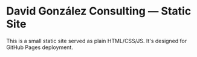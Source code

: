 # David González Consulting — Static Site

This is a small static site served as plain HTML/CSS/JS. It's designed for GitHub Pages deployment.